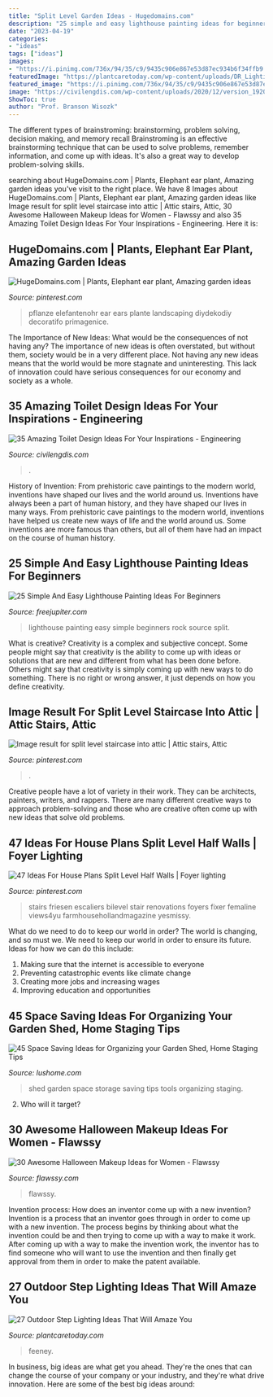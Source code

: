 ```yaml
---
title: "Split Level Garden Ideas - Hugedomains.com"
description: "25 simple and easy lighthouse painting ideas for beginners"
date: "2023-04-19"
categories:
- "ideas"
tags: ["ideas"]
images:
- "https://i.pinimg.com/736x/94/35/c9/9435c906e867e53d87ec934b6f34ffb9.jpg"
featuredImage: "https://plantcaretoday.com/wp-content/uploads/DR_Lighting9.jpg"
featured_image: "https://i.pinimg.com/736x/94/35/c9/9435c906e867e53d87ec934b6f34ffb9.jpg"
image: "https://civilengdis.com/wp-content/uploads/2020/12/version_1920_fit_vannaya2.jpg"
ShowToc: true
author: "Prof. Branson Wisozk"
---
```



The different types of brainstroming: brainstorming, problem solving, decision making, and memory recall
Brainstroming is an effective brainstorming technique that can be used to solve problems, remember information, and come up with ideas. It's also a great way to develop problem-solving skills.

	

		
searching about HugeDomains.com | Plants, Elephant ear plant, Amazing garden ideas you've visit to the right place. We have 8 Images about HugeDomains.com | Plants, Elephant ear plant, Amazing garden ideas like Image result for split level staircase into attic | Attic stairs, Attic, 30 Awesome Halloween Makeup Ideas for Women - Flawssy and also 35 Amazing Toilet Design Ideas For Your Inspirations - Engineering. Here it is:
		
    
## HugeDomains.com | Plants, Elephant Ear Plant, Amazing Garden Ideas

<img loading=lazy src="https://i.pinimg.com/736x/94/35/c9/9435c906e867e53d87ec934b6f34ffb9.jpg" onerror="this.onerror=null;this.src='https://tse1.mm.bing.net/th?id=OIP.w6PPmYCxDcY8l5KrvJRvsgHaLH&amp;pid=15.1';" alt="HugeDomains.com | Plants, Elephant ear plant, Amazing garden ideas">

_Source: pinterest.com_

>pflanze elefantenohr ear ears plante landscaping diydekodiy decoratifo primagenice. 

	

The Importance of New Ideas: What would be the consequences of not having any?
The importance of new ideas is often overstated, but without them, society would be in a very different place. Not having any new ideas means that the world would be more stagnate and uninteresting. This lack of innovation could have serious consequences for our economy and society as a whole.

    
## 35 Amazing Toilet Design Ideas For Your Inspirations - Engineering

<img loading=lazy src="https://civilengdis.com/wp-content/uploads/2020/12/version_1920_fit_vannaya2.jpg" onerror="this.onerror=null;this.src='https://tse4.mm.bing.net/th?id=OIP.qhw-GmW9NabwvR-ClNbAFwHaJ4&amp;pid=15.1';" alt="35 Amazing Toilet Design Ideas For Your Inspirations - Engineering">

_Source: civilengdis.com_

>. 

	

History of Invention: From prehistoric cave paintings to the modern world, inventions have shaped our lives and the world around us.
Inventions have always been a part of human history, and they have shaped our lives in many ways. From prehistoric cave paintings to the modern world, inventions have helped us create new ways of life and the world around us. Some inventions are more famous than others, but all of them have had an impact on the course of human history.

    
## 25 Simple And Easy Lighthouse Painting Ideas For Beginners

<img loading=lazy src="http://www.freejupiter.com/wp-content/uploads/2018/04/Simple-And-Easy-Lighthouse-Painting-Ideas-9.jpg" onerror="this.onerror=null;this.src='https://tse2.mm.bing.net/th?id=OIP.V0uB0cHPC17xyFkzSKfEEAHaM1&amp;pid=15.1';" alt="25 Simple And Easy Lighthouse Painting Ideas For Beginners">

_Source: freejupiter.com_

>lighthouse painting easy simple beginners rock source split. 

	

What is creative?
Creativity is a complex and subjective concept. Some people might say that creativity is the ability to come up with ideas or solutions that are new and different from what has been done before. Others might say that creativity is simply coming up with new ways to do something. There is no right or wrong answer, it just depends on how you define creativity.

    
## Image Result For Split Level Staircase Into Attic | Attic Stairs, Attic

<img loading=lazy src="https://i.pinimg.com/736x/ba/82/8d/ba828d961cf412fc8694235932086d4d.jpg" onerror="this.onerror=null;this.src='https://tse4.mm.bing.net/th?id=OIP.25naL4cW13Rugu0P36TgUgHaJ3&amp;pid=15.1';" alt="Image result for split level staircase into attic | Attic stairs, Attic">

_Source: pinterest.com_

>. 

	

Creative people have a lot of variety in their work. They can be architects, painters, writers, and rappers. There are many different creative ways to approach problem-solving and those who are creative often come up with new ideas that solve old problems.

    
## 47 Ideas For House Plans Split Level Half Walls | Foyer Lighting

<img loading=lazy src="https://i.pinimg.com/736x/f3/a0/a0/f3a0a0adb1ba4012a9f66ebf3f0eba4e.jpg" onerror="this.onerror=null;this.src='https://tse4.mm.bing.net/th?id=OIP.Na7czNhOj4lViBMAe4KpMQAAAA&amp;pid=15.1';" alt="47 Ideas For House Plans Split Level Half Walls | Foyer lighting">

_Source: pinterest.com_

>stairs friesen escaliers bilevel stair renovations foyers fixer femaline views4yu farmhousehollandmagazine yesmissy. 

	

What do we need to do to keep our world in order?
The world is changing, and so must we. We need to keep our world in order to ensure its future. Ideas for how we can do this include: 
1. Making sure that the internet is accessible to everyone 
2. Preventing catastrophic events like climate change 
3. Creating more jobs and increasing wages 
4. Improving education and opportunities 

    
## 45 Space Saving Ideas For Organizing Your Garden Shed, Home Staging Tips

<img loading=lazy src="https://www.lushome.com/wp-content/uploads/2020/01/garden-shed-storage-organization-tips-20.jpg" onerror="this.onerror=null;this.src='https://tse2.mm.bing.net/th?id=OIP.1wvaT13bo7juLuzNUGARfwHaKA&amp;pid=15.1';" alt="45 Space Saving Ideas for Organizing your Garden Shed, Home Staging Tips">

_Source: lushome.com_

>shed garden space storage saving tips tools organizing staging. 

	

2) Who will it target?

    
## 30 Awesome Halloween Makeup Ideas For Women - Flawssy

<img loading=lazy src="https://www.flawssy.com/wp-content/uploads/2016/05/Chelsea-Smile-Halloween-Makeup-1.jpg" onerror="this.onerror=null;this.src='https://tse3.mm.bing.net/th?id=OIP.Q0JEzKXIneWMbJ0MwW7bIgHaJ4&amp;pid=15.1';" alt="30 Awesome Halloween Makeup Ideas for Women - Flawssy">

_Source: flawssy.com_

>flawssy. 

	

Invention process: How does an inventor come up with a new invention?
Invention is a process that an inventor goes through in order to come up with a new invention. The process begins by thinking about what the invention could be and then trying to come up with a way to make it work. After coming up with a way to make the invention work, the inventor has to find someone who will want to use the invention and then finally get approval from them in order to make the patent available.

    
## 27 Outdoor Step Lighting Ideas That Will Amaze You

<img loading=lazy src="https://plantcaretoday.com/wp-content/uploads/DR_Lighting9.jpg" onerror="this.onerror=null;this.src='https://tse1.mm.bing.net/th?id=OIP.OEn1LGOyygR6NOiJ7J3vdwHaJ4&amp;pid=15.1';" alt="27 Outdoor Step Lighting Ideas That Will Amaze You">

_Source: plantcaretoday.com_

>feeney. 

	

In business, big ideas are what get you ahead. They're the ones that can change the course of your company or your industry, and they're what drive innovation. Here are some of the best big ideas around:

